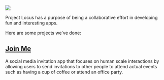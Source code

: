 <img src="https://rawcdn.githack.com/ProjectLocus/projectlocus.github.io/138d29e5b0456838a2224ef52204c3df712c9f36/locus.png"/>

Project Locus has a purpose of being a collaborative effort in developing fun and interesting apps.

Here are some projects we've done:

## [Join Me](https://projectlocus.github.io/joinme)
A social media invitation app that focuses on human scale interactions by allowing users to send invitations to
other people to attend actual events such as having a cup of coffee or attend an office party.
